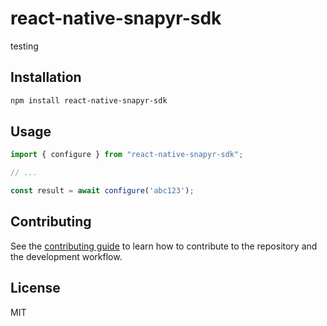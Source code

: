 # react-native-snapyr-sdk

testing

## Installation

```sh
npm install react-native-snapyr-sdk
```

## Usage

```js
import { configure } from "react-native-snapyr-sdk";

// ...

const result = await configure('abc123');
```

## Contributing

See the [contributing guide](CONTRIBUTING.md) to learn how to contribute to the repository and the development workflow.

## License

MIT
